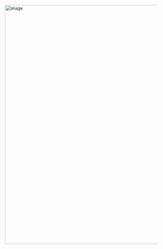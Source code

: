 <img width="1400" height="786" alt="image" src="https://github.com/user-attachments/assets/d65aaea1-25ad-47c9-a313-aeff6abef599" />
